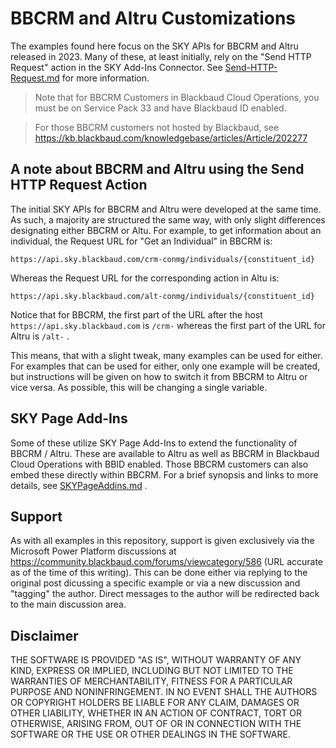 # BBCRM and Altru Customizations
The examples found here focus on the SKY APIs for BBCRM and Altru released in 2023.  Many of these, at least initially, rely on the "Send HTTP Request" action in the SKY Add-Ins Connector.  See [Send-HTTP-Request.md](./Send-HTTP-Request.md) for more information. 

> Note that for BBCRM Customers in Blackbaud Cloud Operations, you must be on Service Pack 33 and have Blackbaud ID enabled. 

> For those BBCRM customers not hosted by Blackbaud, see https://kb.blackbaud.com/knowledgebase/articles/Article/202277 

## A note about BBCRM and Altru using the Send HTTP Request Action
The initial SKY APIs for BBCRM and Altru were developed at the same time.  As such, a majority are structured the same way, with only slight differences designating either BBCRM or Altu.  For example, to get information about an individual, the Request URL for "Get an Individual" in BBCRM is:

```
https://api.sky.blackbaud.com/crm-conmg/individuals/{constituent_id}
```

Whereas the Request URL for the corresponding action in Altu is:

```
https://api.sky.blackbaud.com/alt-conmg/individuals/{constituent_id}

```
Notice that for BBCRM, the first part of the URL after the host `https://api.sky.blackbaud.com` is `/crm-` whereas the first part of the URL for Altru is `/alt-` . 

This means, that with a slight tweak, many examples can be used for either.  For examples that can be used for either, only one example will be created, but instructions will be given on how to switch it from BBCRM to Altru or vice versa.  As possible, this will be changing a single variable.  

## SKY Page Add-Ins
Some of these utilize SKY Page Add-Ins to extend the functionality of BBCRM / Altru.  These are available to Altru as well as BBCRM in Blackbaud Cloud Operations with BBID enabled.  Those BBCRM customers can also embed these directly within BBCRM. For a brief synopsis and links to more details, see [SKYPageAddins.md](./SKYPageAddins.md) . 

## Support
As with all examples in this repository, support is given exclusively via the Microsoft Power Platform discussions at https://community.blackbaud.com/forums/viewcategory/586 (URL accurate as of the time of this writing).  This can be done either via replying to the original post dicussing a specific example or via a new discussion and "tagging" the author.  Direct messages to the author will be redirected back to the main discussion area. 

## Disclaimer
THE SOFTWARE IS PROVIDED "AS IS", WITHOUT WARRANTY OF ANY KIND, EXPRESS OR IMPLIED, INCLUDING BUT NOT LIMITED TO THE WARRANTIES OF MERCHANTABILITY, FITNESS FOR A PARTICULAR PURPOSE AND NONINFRINGEMENT. IN NO EVENT SHALL THE AUTHORS OR COPYRIGHT HOLDERS BE LIABLE FOR ANY CLAIM, DAMAGES OR OTHER LIABILITY, WHETHER IN AN ACTION OF CONTRACT, TORT OR OTHERWISE, ARISING FROM, OUT OF OR IN CONNECTION WITH THE SOFTWARE OR THE USE OR OTHER DEALINGS IN THE SOFTWARE.
